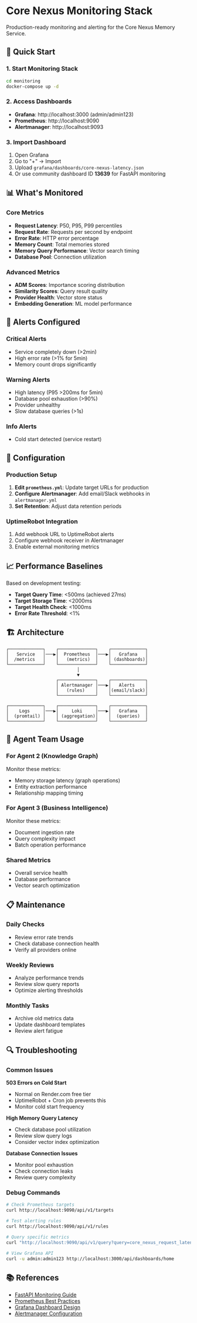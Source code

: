 # Core Nexus Monitoring Stack

Production-ready monitoring and alerting for the Core Nexus Memory Service.

## 🚀 Quick Start

### 1. Start Monitoring Stack
```bash
cd monitoring
docker-compose up -d
```

### 2. Access Dashboards
- **Grafana**: http://localhost:3000 (admin/admin123)
- **Prometheus**: http://localhost:9090
- **Alertmanager**: http://localhost:9093

### 3. Import Dashboard
1. Open Grafana
2. Go to "+" → Import
3. Upload `grafana/dashboards/core-nexus-latency.json`
4. Or use community dashboard ID **13639** for FastAPI monitoring

## 📊 What's Monitored

### Core Metrics
- **Request Latency**: P50, P95, P99 percentiles
- **Request Rate**: Requests per second by endpoint
- **Error Rate**: HTTP error percentage
- **Memory Count**: Total memories stored
- **Memory Query Performance**: Vector search timing
- **Database Pool**: Connection utilization

### Advanced Metrics
- **ADM Scores**: Importance scoring distribution
- **Similarity Scores**: Query result quality
- **Provider Health**: Vector store status
- **Embedding Generation**: ML model performance

## 🚨 Alerts Configured

### Critical Alerts
- Service completely down (>2min)
- High error rate (>1% for 5min)
- Memory count drops significantly

### Warning Alerts
- High latency (P95 >200ms for 5min)
- Database pool exhaustion (>90%)
- Provider unhealthy
- Slow database queries (>1s)

### Info Alerts
- Cold start detected (service restart)

## 🔧 Configuration

### Production Setup
1. **Edit `prometheus.yml`**: Update target URLs for production
2. **Configure Alertmanager**: Add email/Slack webhooks in `alertmanager.yml`
3. **Set Retention**: Adjust data retention periods

### UptimeRobot Integration
1. Add webhook URL to UptimeRobot alerts
2. Configure webhook receiver in Alertmanager
3. Enable external monitoring metrics

## 📈 Performance Baselines

Based on development testing:
- **Target Query Time**: <500ms (achieved 27ms)
- **Target Storage Time**: <2000ms
- **Target Health Check**: <1000ms
- **Error Rate Threshold**: <1%

## 🏗️ Architecture

```
┌─────────────┐    ┌──────────────┐    ┌─────────────┐
│   Service   │───▶│  Prometheus  │───▶│   Grafana   │
│  /metrics   │    │   (metrics)  │    │ (dashboards)│
└─────────────┘    └──────────────┘    └─────────────┘
                           │
                           ▼
                   ┌──────────────┐    ┌─────────────┐
                   │ Alertmanager │───▶│   Alerts    │
                   │   (rules)    │    │(email/slack)│
                   └──────────────┘    └─────────────┘

┌─────────────┐    ┌──────────────┐    ┌─────────────┐
│    Logs     │───▶│     Loki     │───▶│   Grafana   │
│  (promtail) │    │ (aggregation)│    │  (queries)  │
└─────────────┘    └──────────────┘    └─────────────┘
```

## 🎯 Agent Team Usage

### For Agent 2 (Knowledge Graph)
Monitor these metrics:
- Memory storage latency (graph operations)
- Entity extraction performance
- Relationship mapping timing

### For Agent 3 (Business Intelligence)
Monitor these metrics:
- Document ingestion rate
- Query complexity impact
- Batch operation performance

### Shared Metrics
- Overall service health
- Database performance
- Vector search optimization

## 📋 Maintenance

### Daily Checks
- Review error rate trends
- Check database connection health
- Verify all providers online

### Weekly Reviews
- Analyze performance trends
- Review slow query reports
- Optimize alerting thresholds

### Monthly Tasks
- Archive old metrics data
- Update dashboard templates
- Review alert fatigue

## 🔍 Troubleshooting

### Common Issues

**503 Errors on Cold Start**
- Normal on Render.com free tier
- UptimeRobot + Cron job prevents this
- Monitor cold start frequency

**High Memory Query Latency**
- Check database pool utilization
- Review slow query logs
- Consider vector index optimization

**Database Connection Issues**
- Monitor pool exhaustion
- Check connection leaks
- Review query complexity

### Debug Commands

```bash
# Check Prometheus targets
curl http://localhost:9090/api/v1/targets

# Test alerting rules
curl http://localhost:9090/api/v1/rules

# Query specific metrics
curl "http://localhost:9090/api/v1/query?query=core_nexus_request_latency_seconds"

# View Grafana API
curl -u admin:admin123 http://localhost:3000/api/dashboards/home
```

## 📚 References

- [FastAPI Monitoring Guide](https://fastapi.tiangolo.com/advanced/monitoring/)
- [Prometheus Best Practices](https://prometheus.io/docs/practices/naming/)
- [Grafana Dashboard Design](https://grafana.com/docs/grafana/latest/best-practices/)
- [Alertmanager Configuration](https://prometheus.io/docs/alerting/latest/configuration/)